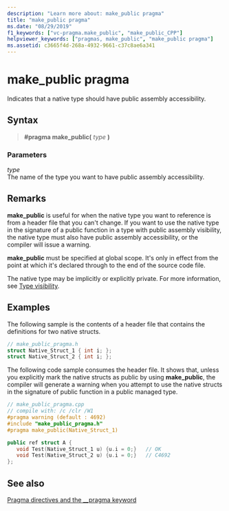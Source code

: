 ```yaml
---
description: "Learn more about: make_public pragma"
title: "make_public pragma"
ms.date: "08/29/2019"
f1_keywords: ["vc-pragma.make_public", "make_public_CPP"]
helpviewer_keywords: ["pragmas, make_public", "make_public pragma"]
ms.assetid: c3665f4d-268a-4932-9661-c37c8ae6a341
---
```

# make_public pragma

Indicates that a native type should have public assembly accessibility.

## Syntax

> **#pragma make_public(** *type* **)**

### Parameters

*type*\
The name of the type you want to have public assembly accessibility.

## Remarks

**make_public** is useful for when the native type you want to reference is from a header file that you can't change. If you want to use the native type in the signature of a public function in a type with public assembly visibility, the native type must also have public assembly accessibility, or the compiler will issue a warning.

**make_public** must be specified at global scope. It's only in effect from the point at which it's declared through to the end of the source code file.

The native type may be implicitly or explicitly private. For more information, see [Type visibility](../dotnet/how-to-define-and-consume-classes-and-structs-cpp-cli.md#BKMK_Type_visibility).

## Examples

The following sample is the contents of a header file that contains the definitions for two native structs.

```cpp
// make_public_pragma.h
struct Native_Struct_1 { int i; };
struct Native_Struct_2 { int i; };
```

The following code sample consumes the header file. It shows that, unless you explicitly mark the native structs as public by using **make_public**, the compiler will generate a warning when you attempt to use the native structs in the signature of public function in a public managed type.

```cpp
// make_public_pragma.cpp
// compile with: /c /clr /W1
#pragma warning (default : 4692)
#include "make_public_pragma.h"
#pragma make_public(Native_Struct_1)

public ref struct A {
   void Test(Native_Struct_1 u) {u.i = 0;}   // OK
   void Test(Native_Struct_2 u) {u.i = 0;}   // C4692
};
```

## See also

[Pragma directives and the __pragma keyword](../preprocessor/pragma-directives-and-the-pragma-keyword.md)
